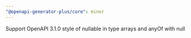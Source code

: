 ```yaml
---
"@openapi-generator-plus/core": minor
---
```


Support OpenAPI 3.1.0 style of nullable in type arrays and anyOf with null
